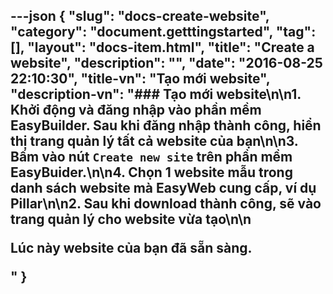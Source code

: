 ---json
{
    "slug": "docs-create-website",
    "category": "document.getttingstarted",
    "tag": [],
    "layout": "docs-item.html",
    "title": "Create a website",
    "description": "",
    "date": "2016-08-25 22:10:30",
    "title-vn": "Tạo mới website",
    "description-vn": "### Tạo mới website\n\n1. Khởi động và đăng nhập vào phần mềm EasyBuilder. Sau khi đăng nhập thành công, hiển thị trang quản lý tất cả website của bạn\n\n3.  Bấm vào nút ```Create new site``` trên phần mềm EasyBuider.\n\n4. Chọn 1 website mẫu trong danh sách website mà EasyWeb cung cấp, ví dụ Pillar\n\n2. Sau khi download thành công, sẽ vào trang quản lý cho website vừa tạo\n\n<p>Lúc này website của bạn đã sẵn sàng.</p>"
}
---
